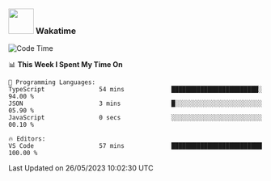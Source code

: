 ### <img src="https://media.giphy.com/media/VgCDAzcKvsR6OM0uWg/giphy.gif" width="50"> Wakatime

  <!--START_SECTION:waka-->
![Code Time](http://img.shields.io/badge/Code%20Time-1%2C411%20hrs%2052%20mins-blue)

📊 **This Week I Spent My Time On** 

```text
💬 Programming Languages: 
TypeScript               54 mins             ████████████████████████░   94.00 % 
JSON                     3 mins              █░░░░░░░░░░░░░░░░░░░░░░░░   05.90 % 
JavaScript               0 secs              ░░░░░░░░░░░░░░░░░░░░░░░░░   00.10 % 

🔥 Editors: 
VS Code                  57 mins             █████████████████████████   100.00 % 
```


 Last Updated on 26/05/2023 10:02:30 UTC
<!--END_SECTION:waka-->
